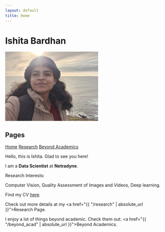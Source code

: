 ```yaml
---
layout: default
title: Home
---
```


<h1>Ishita Bardhan</h1>
<img src="/images/site_me_resize.jpg" alt="About Image">

## Pages
  
[Home](index.md)             [Research](research.md)            [Beyond Academics](beyond_acad.md)
  
Hello, this is Ishita. Glad to see you here!

I am a <b>Data Scientist</b> at <b>Netradyne</b>.

Research Interests:

Computer Vision, Quality Assessment of Images and Videos, Deep learning.

Find my CV [here](https://drive.google.com/file/d/1ApN2TsZROJ7JegmmG7k6k13SlEGYfwc6/view).

Check out more details at my <a href="{{ "/research" | absolute_url }}">Research Page</a>.

I enjoy a lot of things beyond academic. Check them out: <a href="{{ "/beyond_acad" | absolute_url }}">Beyond Academics</a>.
